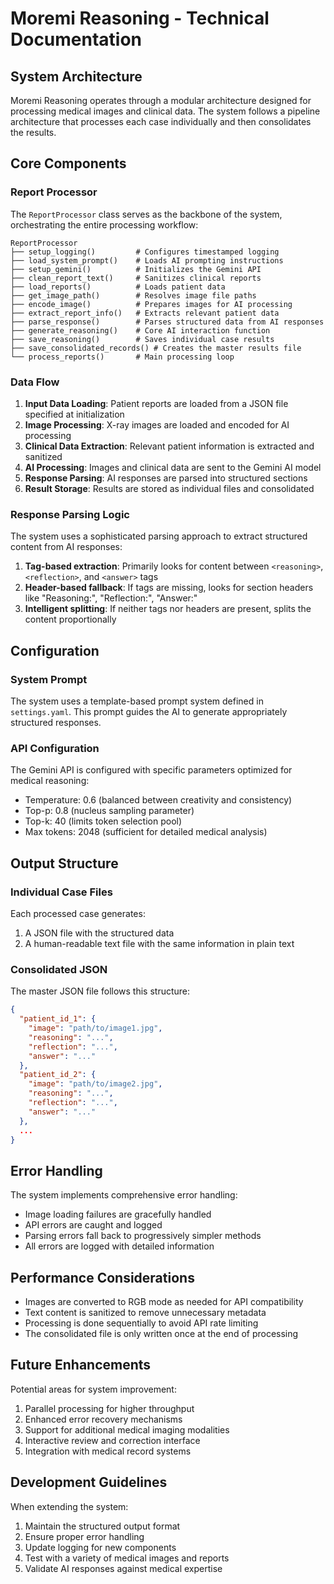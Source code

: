 # Moremi Reasoning - Technical Documentation

## System Architecture

Moremi Reasoning operates through a modular architecture designed for processing medical images and clinical data. The system follows a pipeline architecture that processes each case individually and then consolidates the results.

## Core Components

### Report Processor

The `ReportProcessor` class serves as the backbone of the system, orchestrating the entire processing workflow:

```
ReportProcessor
├── setup_logging()         # Configures timestamped logging
├── load_system_prompt()    # Loads AI prompting instructions
├── setup_gemini()          # Initializes the Gemini API
├── clean_report_text()     # Sanitizes clinical reports
├── load_reports()          # Loads patient data
├── get_image_path()        # Resolves image file paths
├── encode_image()          # Prepares images for AI processing
├── extract_report_info()   # Extracts relevant patient data
├── parse_response()        # Parses structured data from AI responses
├── generate_reasoning()    # Core AI interaction function
├── save_reasoning()        # Saves individual case results
├── save_consolidated_records() # Creates the master results file
└── process_reports()       # Main processing loop
```

### Data Flow

1. **Input Data Loading**: Patient reports are loaded from a JSON file specified at initialization
2. **Image Processing**: X-ray images are loaded and encoded for AI processing
3. **Clinical Data Extraction**: Relevant patient information is extracted and sanitized
4. **AI Processing**: Images and clinical data are sent to the Gemini AI model
5. **Response Parsing**: AI responses are parsed into structured sections
6. **Result Storage**: Results are stored as individual files and consolidated

### Response Parsing Logic

The system uses a sophisticated parsing approach to extract structured content from AI responses:

1. **Tag-based extraction**: Primarily looks for content between `<reasoning>`, `<reflection>`, and `<answer>` tags
2. **Header-based fallback**: If tags are missing, looks for section headers like "Reasoning:", "Reflection:", "Answer:"
3. **Intelligent splitting**: If neither tags nor headers are present, splits the content proportionally

## Configuration

### System Prompt

The system uses a template-based prompt system defined in `settings.yaml`. This prompt guides the AI to generate appropriately structured responses.

### API Configuration

The Gemini API is configured with specific parameters optimized for medical reasoning:
- Temperature: 0.6 (balanced between creativity and consistency)
- Top-p: 0.8 (nucleus sampling parameter)
- Top-k: 40 (limits token selection pool)
- Max tokens: 2048 (sufficient for detailed medical analysis)

## Output Structure

### Individual Case Files

Each processed case generates:
1. A JSON file with the structured data
2. A human-readable text file with the same information in plain text

### Consolidated JSON

The master JSON file follows this structure:
```json
{
  "patient_id_1": {
    "image": "path/to/image1.jpg",
    "reasoning": "...",
    "reflection": "...",
    "answer": "..."
  },
  "patient_id_2": {
    "image": "path/to/image2.jpg",
    "reasoning": "...",
    "reflection": "...",
    "answer": "..."
  },
  ...
}
```

## Error Handling

The system implements comprehensive error handling:
- Image loading failures are gracefully handled
- API errors are caught and logged
- Parsing errors fall back to progressively simpler methods
- All errors are logged with detailed information

## Performance Considerations

- Images are converted to RGB mode as needed for API compatibility
- Text content is sanitized to remove unnecessary metadata
- Processing is done sequentially to avoid API rate limiting
- The consolidated file is only written once at the end of processing

## Future Enhancements

Potential areas for system improvement:
1. Parallel processing for higher throughput
2. Enhanced error recovery mechanisms
3. Support for additional medical imaging modalities
4. Interactive review and correction interface
5. Integration with medical record systems

## Development Guidelines

When extending the system:
1. Maintain the structured output format
2. Ensure proper error handling
3. Update logging for new components
4. Test with a variety of medical images and reports
5. Validate AI responses against medical expertise